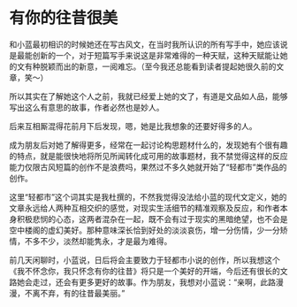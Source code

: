 # 有你的往昔很美

和小蓝最初相识的时候她还在写古风文，在当时我所认识的所有写手中，她应该说是最能创新的一个，对于短篇写手来说这是非常难得的一种天赋，这种天赋能让她的文有种脱颖而出的新意，一阅难忘。（至今我还总能看到读者提起她很久前的文章，笑～） 

所以其实在了解她这个人之前，我就已经爱上她的文了，有道是文品如人品，能够写出这么有意思的故事，作者必然也是妙人。 

后来互相厮混得花前月下后发现，嗯，她是比我想象的还要好得多的人。 

成为朋友后对她了解得更多，经常在一起讨论构思题材什么的，发现她有个很有趣的特点，就是能很快地将所见所闻转化成可用的故事题材，我不禁觉得这样的反应能力仅限古风短篇的创作不是浪费吗，果然过不多久她就开始了“轻都市”类作品的创作。 

这里“轻都市”这个词其实是我杜撰的，不然我觉得没法给小蓝的现代文定义，她的文章永远给人两种互相交织的感觉，对现实生活细节的精准观察及反应，和作者本身积极悲悯的心态，这两者混杂在一起，既不会有过于现实的黑暗绝望，也不会是空中楼阁的虚幻美好。那种意味深长恰到好处的淡淡哀伤，增一分伤情，少一分矫情，不多不少，淡然却能隽永，才是最为难得。 

前几天闲聊时，小蓝说，日后将会主要致力于轻都市小说的创作，所以我想这个《我不怀念你，我只怀念有你的往昔》将只是一个美好的开端，今后还有很长的文路她会走过，还会有更多更好的故事。作为朋友，我想对小蓝说：“亲啊，此路漫漫，不离不弃，有的往昔最美丽。”